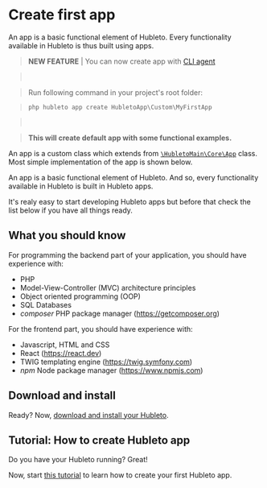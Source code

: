 # Create first app

An app is a basic functional element of Hubleto. Every functionality available in Hubleto is thus built using apps.

> **NEW FEATURE** | You can now create app with [CLI agent](cli-agent)

> &nbsp;

> Run following command in your project's root folder:

> `php hubleto app create HubletoApp\Custom\MyFirstApp`

> &nbsp;

> **This will create default app with some functional examples.**

An app is a custom class which extends from [`\HubletoMain\Core\App`](https://github.com/hubleto/main/blob/main/src/core/App.php) class. Most simple implementation of the app is shown below.

An app is a basic functional element of Hubleto. And so, every functionality available in Hubleto is built in Hubleto apps.

It's realy easy to start developing Hubleto apps but before that check the list below if you have all things ready.

## What you should know

For programming the backend part of your application, you should have experience with:

  * PHP
  * Model-View-Controller (MVC) architecture principles
  * Object oriented programming (OOP)
  * SQL Databases
  * *composer* PHP package manager (https://getcomposer.org)

For the frontend part, you should have experience with:
  * Javascript, HTML and CSS
  * React (https://react.dev)
  * TWIG templating engine (https://twig.symfony.com)
  * *npm* Node package manager (https://www.npmjs.com)

## Download and install

Ready? Now, [download and install your Hubleto](download-and-install).

## Tutorial: How to create Hubleto app

Do you have your Hubleto running? Great!

Now, start [this tutorial](tutorial/create-app-loader-and-manifest) to learn how to create your first Hubleto app.